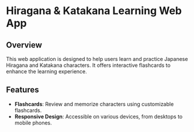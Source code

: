 # Hiragana & Katakana Learning Web App

## Overview
This web application is designed to help users learn and practice Japanese Hiragana and Katakana characters. It offers interactive flashcards to enhance the learning experience.

## Features
- **Flashcards**: Review and memorize characters using customizable flashcards.
- **Responsive Design**: Accessible on various devices, from desktops to mobile phones.